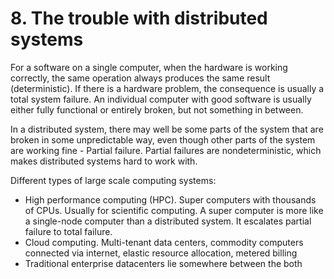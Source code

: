 # 8. The trouble with distributed systems
For a software on a single computer, when the hardware is working correctly, the same operation always produces the same result (deterministic). If there is a hardware problem, the consequence is usually a total system failure. An individual computer with good software is usually either fully functional or entirely broken, but not something in between.

In a distributed system, there may well be some parts of the system that are broken in some unpredictable way, even though other parts of the system are working fine - Partial failure. Partial failures are nondeterministic, which makes distributed systems hard to work with. 

Different types of large scale computing systems:
- High performance computing (HPC). Super computers with thousands of CPUs. Usually for scientific computing. A super computer is more like a single-node computer than a distributed system. It escalates partial failure to total failure. 
- Cloud computing. Multi-tenant data centers, commodity computers connected via internet, elastic resource allocation, metered billing
- Traditional enterprise datacenters lie somewhere between the both





































